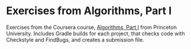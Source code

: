 # Exercises from Algorithms, Part I

Exercises from the Coursera course, [Algorithms, Part I](https://www.coursera.org/learn/algorithms-part1) from Princeton University. Includes Gradle builds for each project, that checks code with Checkstyle and FindBugs, and creates a submission file.
